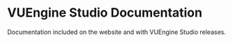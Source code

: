 # VUEngine Studio Documentation

Documentation included on the website and with VUEngine Studio releases.
